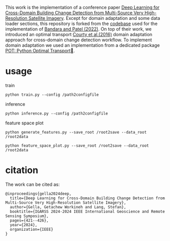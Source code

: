This work is the implementation of a conference paper [Deep Learning for Cross-Domain Building Change Detection from Multi-Source Very High-Resolution Satellite Imagery](https://doi.org/10.1109/IGARSS53475.2024.10641261). Except for domain adaptation and some data loader sections, this repository is forked from the [codebase](https://github.com/wgcban/SemiCD) used for the implementation of [Bandara and Patel (2022)](https://arxiv.org/abs/2204.08454). On top of their work, we introduced an optimal transport [Courty et al.(2016)](https://doi.org/10.1109/TPAMI.2016.2615921) domain adaptation approach for cross-domain change detection workflow. To implement domain adaptation we used an implementation from a dedicated package [POT: Python Optimal Transport](https://pythonot.github.io/).

# usage
train

``` python train.py --config /path2configfile ```

inference

```python inference.py --config /path2configfile ```

feature space plot

```python generate_features.py --save_root /root2save --data_root /root2data```

```python feature_space_plot.py --save_root /root2save --data_root /root2data```

# citation 

The work can be cited as:

```
@inproceedings{gella2024deep,
  title={Deep Learning for Cross-Domain Building Change Detection from Multi-Source Very High-Resolution Satellite Imagery},
  author={Gella, Getachew Workineh and Lang, Stefan},
  booktitle={IGARSS 2024-2024 IEEE International Geoscience and Remote Sensing Symposium},
  pages={421--426},
  year={2024},
  organization={IEEE}
}
```
